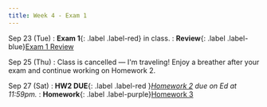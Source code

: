 ```yaml
---
title: Week 4 - Exam 1
---
```


Sep 23 (Tue)
: **Exam 1**{: .label .label-red} in class.
   : **Review**{: .label .label-blue}[Exam 1 Review](#)

Sep 25 (Thu)
: Class is cancelled — I'm traveling! Enjoy a breather after your exam and continue working on Homework 2.

Sep 27 (Sat)
: **HW2 DUE**{: .label .label-red }*[Homework 2](#) due on Ed at 11:59pm.*
  : **Homework**{: .label .label-purple}[Homework 3](#)